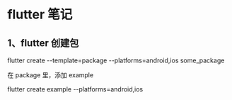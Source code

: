# flutter 笔记

## 1、flutter 创建包

flutter create --template=package --platforms=android,ios some_package

在 package 里，添加 example

flutter create example --platforms=android,ios
